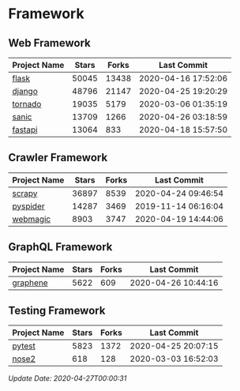 # Framework

## Web Framework

| Project Name | Stars | Forks | Last Commit |
| ------------ | ----- | ----- | ----------- |
| [flask](https://github.com/pallets/flask) | 50045 | 13438 | 2020-04-16 17:52:06 |
| [django](https://github.com/django/django) | 48796 | 21147 | 2020-04-25 19:20:29 |
| [tornado](https://github.com/tornadoweb/tornado) | 19035 | 5179 | 2020-03-06 01:35:19 |
| [sanic](https://github.com/huge-success/sanic) | 13709 | 1266 | 2020-04-26 03:18:59 |
| [fastapi](https://github.com/tiangolo/fastapi) | 13064 | 833 | 2020-04-18 15:57:50 |

## Crawler Framework

| Project Name | Stars | Forks | Last Commit |
| ------------ | ----- | ----- | ----------- |
| [scrapy](https://github.com/scrapy/scrapy) | 36897 | 8539 | 2020-04-24 09:46:54 |
| [pyspider](https://github.com/binux/pyspider) | 14287 | 3469 | 2019-11-14 06:16:04 |
| [webmagic](https://github.com/code4craft/webmagic) | 8903 | 3747 | 2020-04-19 14:44:06 |

## GraphQL Framework

| Project Name | Stars | Forks | Last Commit |
| ------------ | ----- | ----- | ----------- |
| [graphene](https://github.com/graphql-python/graphene) | 5622 | 609 | 2020-04-26 10:44:16 |

## Testing Framework

| Project Name | Stars | Forks | Last Commit |
| ------------ | ----- | ----- | ----------- |
| [pytest](https://github.com/pytest-dev/pytest) | 5823 | 1372 | 2020-04-25 20:07:15 |
| [nose2](https://github.com/nose-devs/nose2) | 618 | 128 | 2020-03-03 16:52:03 |

*Update Date: 2020-04-27T00:00:31*